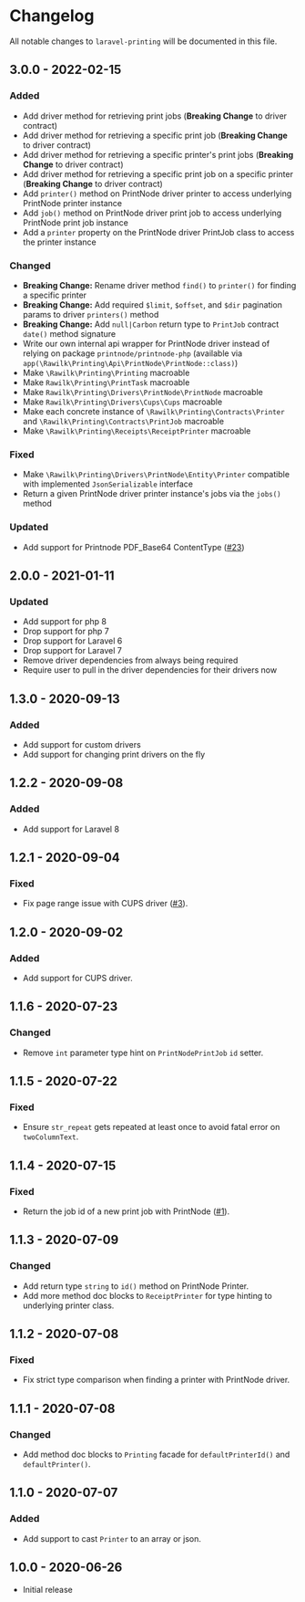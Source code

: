 # Changelog

All notable changes to `laravel-printing` will be documented in this file.

## 3.0.0 - 2022-02-15

### Added

-   Add driver method for retrieving print jobs (**Breaking Change** to driver contract)
-   Add driver method for retrieving a specific print job (**Breaking Change** to driver contract)
-   Add driver method for retrieving a specific printer's print jobs (**Breaking Change** to driver contract)
-   Add driver method for retrieving a specific print job on a specific printer (**Breaking Change** to driver contract)
-   Add `printer()` method on PrintNode driver printer to access underlying PrintNode printer instance
-   Add `job()` method on PrintNode driver print job to access underlying PrintNode print job instance
-   Add a `printer` property on the PrintNode driver PrintJob class to access the printer instance

### Changed

-   **Breaking Change:** Rename driver method `find()` to `printer()` for finding a specific printer
-   **Breaking Change:** Add required `$limit`, `$offset`, and `$dir` pagination params to driver `printers()` method
-   **Breaking Change:** Add `null|Carbon` return type to `PrintJob` contract `date()` method signature
-   Write our own internal api wrapper for PrintNode driver instead of relying on package `printnode/printnode-php` (available via `app(\Rawilk\Printing\Api\PrintNode\PrintNode::class)`)
-   Make `\Rawilk\Printing\Printing` macroable
-   Make `Rawilk\Printing\PrintTask` macroable
-   Make `Rawilk\Printing\Drivers\PrintNode\PrintNode` macroable
-   Make `Rawilk\Printing\Drivers\Cups\Cups` macroable
-   Make each concrete instance of `\Rawilk\Printing\Contracts\Printer` and `\Rawilk\Printing\Contracts\PrintJob` macroable
-   Make `\Rawilk\Printing\Receipts\ReceiptPrinter` macroable

### Fixed

-   Make `\Rawilk\Printing\Drivers\PrintNode\Entity\Printer` compatible with implemented `JsonSerializable` interface
-   Return a given PrintNode driver printer instance's jobs via the `jobs()` method

### Updated

-   Add support for Printnode PDF_Base64 ContentType ([#23](https://github.com/rawilk/laravel-printing/pull/23))

## 2.0.0 - 2021-01-11

### Updated

-   Add support for php 8
-   Drop support for php 7
-   Drop support for Laravel 6
-   Drop support for Laravel 7
-   Remove driver dependencies from always being required
-   Require user to pull in the driver dependencies for their drivers now

## 1.3.0 - 2020-09-13

### Added

-   Add support for custom drivers
-   Add support for changing print drivers on the fly

## 1.2.2 - 2020-09-08

### Added

-   Add support for Laravel 8

## 1.2.1 - 2020-09-04

### Fixed

-   Fix page range issue with CUPS driver ([#3](https://github.com/rawilk/laravel-printing/issues/3)).

## 1.2.0 - 2020-09-02

### Added

-   Add support for CUPS driver.

## 1.1.6 - 2020-07-23

### Changed

-   Remove `int` parameter type hint on `PrintNodePrintJob` `id` setter.

## 1.1.5 - 2020-07-22

### Fixed

-   Ensure `str_repeat` gets repeated at least once to avoid fatal error on `twoColumnText`.

## 1.1.4 - 2020-07-15

### Fixed

-   Return the job id of a new print job with PrintNode ([#1](https://github.com/rawilk/laravel-printing/issues/1)).

## 1.1.3 - 2020-07-09

### Changed

-   Add return type `string` to `id()` method on PrintNode Printer.
-   Add more method doc blocks to `ReceiptPrinter` for type hinting to underlying printer class.

## 1.1.2 - 2020-07-08

### Fixed

-   Fix strict type comparison when finding a printer with PrintNode driver.

## 1.1.1 - 2020-07-08

### Changed

-   Add method doc blocks to `Printing` facade for `defaultPrinterId()` and `defaultPrinter()`.

## 1.1.0 - 2020-07-07

### Added

-   Add support to cast `Printer` to an array or json.

## 1.0.0 - 2020-06-26

-   Initial release
